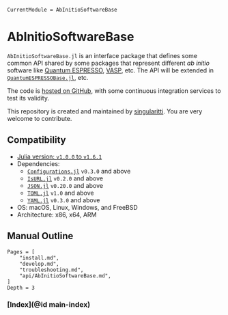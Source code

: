 ```@meta
CurrentModule = AbInitioSoftwareBase
```

# AbInitioSoftwareBase

`AbInitioSoftwareBase.jl` is an interface package that defines some common API
shared by some packages that represent different *ab initio* software like
[Quantum ESPRESSO](https://www.quantum-espresso.org/), [VASP](https://www.vasp.at/), etc.
The API will be extended in
[`QuantumESPRESSOBase.jl`](https://github.com/MineralsCloud/QuantumESPRESSOBase.jl), etc.

The code is [hosted on GitHub](https://github.com/MineralsCloud/AbInitioSoftwareBase.jl),
with some continuous integration services to test its validity.

This repository is created and maintained by [singularitti](https://github.com/singularitti).
You are very welcome to contribute.

## Compatibility

- [Julia version: `v1.0.0` to `v1.6.1`](https://julialang.org/downloads/)
- Dependencies:
  - [`Configurations.jl`](https://github.com/Roger-luo/Configurations.jl) `v0.3.0` and above
  - [`IsURL.jl`](https://github.com/zlatanvasovic/IsURL.jl) `v0.2.0` and above
  - [`JSON.jl`](https://github.com/JuliaIO/JSON.jl) `v0.20.0` and above
  - [`TOML.jl`](https://github.com/JuliaLang/TOML.jl) `v1.0` and above
  - [`YAML.jl`](https://github.com/JuliaData/YAML.jl) `v0.3.0` and above
- OS: macOS, Linux, Windows, and FreeBSD
- Architecture: x86, x64, ARM

## Manual Outline

```@contents
Pages = [
    "install.md",
    "develop.md",
    "troubleshooting.md",
    "api/AbInitioSoftwareBase.md",
]
Depth = 3
```

### [Index](@id main-index)

```@index
```
